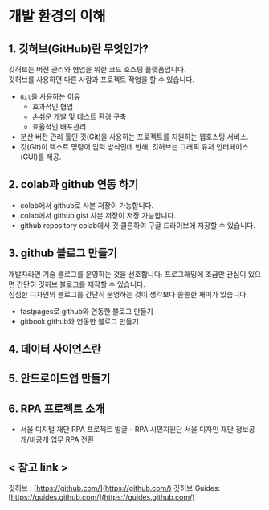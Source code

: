 # 개발 환경의 이해

## 1. 깃허브(GitHub)란 무엇인가?
깃허브는 버전 관리와 협업을 위한 코드 호스팅 플랫폼입니다.  
깃허브를 사용하면 다른 사람과 프로젝트 작업을 할 수 있습니다.  
* `Git`을 사용하는 이유  
  * 효과적인 협업
  * 손쉬운 개발 및 테스트 환경 구축
  * 효율적인 배포관리
* 분산 버전 관리 툴인 깃(Git)을 사용하는 프로젝트를 지원하는 웹호스팅 서비스.
* 깃(Git)이 텍스트 명령어 입력 방식인데 반해, 깃허브는 그래픽 유저 인터페이스(GUI)를 제공.
## 2. colab과 github 연동 하기
* colab에서 github로 사본 저장이 가능합니다.
* colab에서 github gist 사본 저장이 저장 가능합니다.
* github repository colab에서 깃 클론하여 구글 드라이브에 저장할 수 있습니다.

## 3. github 블로그 만들기 
개발자라면 기술 블로그를 운영하는 것을 선호합니다.
프로그래밍에 조금만 관심이 있으면 간단히 깃허브 블로그를 제작할 수 있습니다.  
심심한 디자인의 블로그를 간단히 운영하는 것이 생각보다 쏠쏠한 재미가 있습니다.
* fastpages로 github와 연동한 블로그 만들기 
* gitbook github와 연동한 블로그 만들기

## 4. 데이터 사이언스란 

## 5. 안드로이드앱 만들기 

## 6. RPA 프로젝트 소개 
* 서울 디지털 재단 RPA 프로젝트 발굴 - RPA 시민지원단 서울 디자인 재단 정보공개/비공개 업무 RPA 전환


## < 참고 link > 
깃허브 : [https://github.com/](https://github.com/)
깃허브 Guides: [https://guides.github.com/](https://guides.github.com/)



